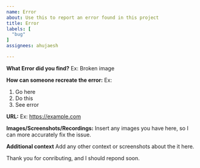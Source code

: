 ```yaml
---
name: Error
about: Use this to report an error found in this project
title: Error
labels: [
  "bug"
]
assignees: ahujaesh

---
```


**What Error did you find?**
Ex: Broken image

**How can someone recreate the error:**
Ex: 
1. Go here
2. Do this
3. See error

**URL:**
Ex: https://example.com

**Images/Screenshots/Recordings:**
Insert any images you have here, so I can more accurately fix the issue.

**Additional context**
Add any other context or screenshots about the it here.

Thank you for conributing, and I should repond soon.